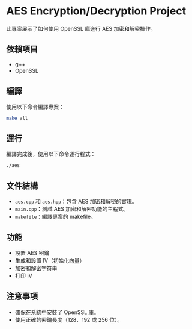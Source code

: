 # AES Encryption/Decryption Project

此專案展示了如何使用 OpenSSL 庫進行 AES 加密和解密操作。

## 依賴項目

- g++
- OpenSSL

## 編譯

使用以下命令編譯專案：

```sh
make all
```

## 運行

編譯完成後，使用以下命令運行程式：

```sh
./aes
```

## 文件結構

- `aes.cpp` 和 `aes.hpp`：包含 AES 加密和解密的實現。
- `main.cpp`：測試 AES 加密和解密功能的主程式。
- `makefile`：編譯專案的 makefile。

## 功能

- 設置 AES 密鑰
- 生成和設置 IV（初始化向量）
- 加密和解密字符串
- 打印 IV

## 注意事項

- 確保在系統中安裝了 OpenSSL 庫。
- 使用正確的密鑰長度（128、192 或 256 位）。
